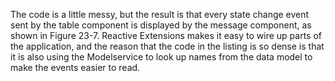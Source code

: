 The code is a little messy, but the result is that every state change event sent by the table component is displayed by the message component, as shown in Figure 23-7.
Reactive Extensions makes it easy to wire up parts of the application, and the reason that the code in the listing is so dense is that it is also using the Modelservice to look up names from the data model to make the events easier to read.
